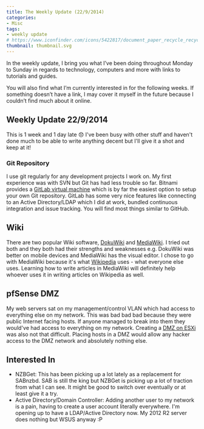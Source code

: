 ```yaml
---
title: The Weekly Update (22/9/2014)
categories:
- Misc
tags:
- weekly update
# https://www.iconfinder.com/icons/5422817/document_paper_recycle_recycling_icon
thumbnail: thumbnail.svg
---
```


In the weekly update, I bring you what I’ve been doing throughout Monday to Sunday in regards to technology, computers and more with links to tutorials and guides.

You will also find what I’m currently interested in for the following weeks. If something doesn’t have a link, I may cover it myself in the future because I couldn’t find much about it online.

<!-- more -->

## Weekly Update 22/9/2014

This is 1 week and 1 day late :disappointed: I've been busy with other stuff and haven't done much to be able to write anything decent but I'll give it a shot and keep at it!

### Git Repository

I use git regularly for any development projects I work on. My first experience was with SVN but Git has had less trouble so far. Bitnami provides a [GitLab virtual machine](https://bitnami.com/stack/gitlab) which is by far the easiest option to setup your own Git repository. GitLab has some very nice features like connecting to an Active Directory/LDAP which I did at work, bundled continuous integration and issue tracking. You will find most things similar to GitHub.

## Wiki

There are two popular Wiki software, [DokuWiki](https://www.dokuwiki.org/dokuwiki) and [MediaWiki](https://www.mediawiki.org/wiki/MediaWiki). I tried out both and they both had their strengths and weaknesses e.g. DokuWiki was better on mobile devices and MediaWiki has the visual editor. I chose to go with MediaWiki because it's what [Wikipedia](http://en.wikipedia.org/wiki/Main_Page) uses - what everyone else uses. Learning how to write articles in MediaWiki will definitely help whoever uses it in writing articles on Wikipedia as well.

## pfSense DMZ

My web servers sat on my management/control VLAN which had access to everything else on my network. This was bad bad bad because they were public Internet facing hosts. If anyone managed to break into them they would've had access to everything on my network. Creating a [DMZ on ESXi](https://doc.pfsense.org/index.php/PfSense_2_on_VMware_ESXi_5#Adding_a_DMZ) was also not that difficult. Placing hosts in a DMZ would allow any hacker access to the DMZ network and absolutely nothing else.

## Interested In

* NZBGet: This has been picking up a lot lately as a replacement for SABnzbd. SAB is still the king but NZBGet is picking up a lot of traction from what I can see. It might be good to switch over eventually or at least give it a try.
* Active Directory/Domain Controller: Adding another user to my network is a pain, having to create a user account literally everywhere. I'm opening up to have a LDAP/Active Directory now. My 2012 R2 server does nothing but WSUS anyway :P
